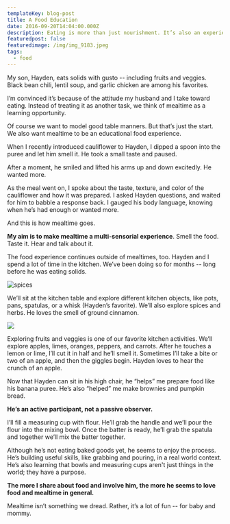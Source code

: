 ```yaml
---
templateKey: blog-post
title: A Food Education
date: 2016-09-20T14:04:00.000Z
description: Eating is more than just nourishment. It’s also an experience.
featuredpost: false
featuredimage: /img/img_9183.jpeg
tags:
  - food
---
```

My son, Hayden, eats solids with gusto -- including fruits and veggies. Black bean chili, lentil soup, and garlic chicken are among his favorites. 

I’m convinced it’s because of the attitude my husband and I take toward eating. Instead of treating it as another task, we think of mealtime as a learning opportunity. 

Of course we want to model good table manners. But that’s just the start. We also want mealtime to be an educational food experience.

When I recently introduced cauliflower to Hayden, I dipped a spoon into the puree and let him smell it. He took a small taste and paused. 

After a moment, he smiled and lifted his arms up and down excitedly. He wanted more. 

As the meal went on, I spoke about the taste, texture, and color of the cauliflower and how it was prepared. I asked Hayden questions, and waited for him to babble a response back. I gauged his body language, knowing when he’s had enough or wanted more.

And this is how mealtime goes. 

**My aim is to make mealtime a multi-sensorial experience**. Smell the food. Taste it. Hear and talk about it. 

The food experience continues outside of mealtimes, too. Hayden and I spend a lot of time in the kitchen. We’ve been doing so for months -- long before he was eating solids. 

![spices](/img/screen-shot-2022-10-03-at-4.41.31-pm.png)

We’ll sit at the kitchen table and explore different kitchen objects, like pots, pans, spatulas, or a whisk (Hayden’s favorite). We’ll also explore spices and herbs. He loves the smell of ground cinnamon. 

![](/img/img_9252.jpeg)

Exploring fruits and veggies is one of our favorite kitchen activities. We’ll explore apples, limes, oranges, peppers, and carrots. After he touches a lemon or lime, I’ll cut it in half and he’ll smell it. Sometimes I’ll take a bite or two of an apple, and then the giggles begin. Hayden loves to hear the crunch of an apple. 

Now that Hayden can sit in his high chair, he “helps” me prepare food like his banana puree. He’s also “helped” me make brownies and pumpkin bread. 

**He’s an active participant, not a passive observer.** 

I’ll fill a measuring cup with flour. He’ll grab the handle and we’ll pour the flour into the mixing bowl. Once the batter is ready, he’ll grab the spatula and together we’ll mix the batter together.

Although he’s not eating baked goods yet, he seems to enjoy the process. He’s building useful skills, like grabbing and pouring, in a real world context. He’s also learning that bowls and measuring cups aren't just things in the world; they have a purpose. 

**The more I share about food and involve him, the more he seems to love food and mealtime in general.** 

Mealtime isn’t something we dread. Rather, it’s a lot of fun -- for baby and mommy.